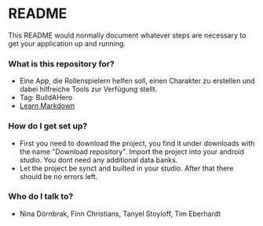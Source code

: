 # README #

This README would normally document whatever steps are necessary to get your application up and running.

### What is this repository for? ###

* Eine App, die Rollenspielern helfen soll, einen Charakter zu erstellen und dabei hilfreiche Tools zur Verfügung stellt.
* Tag: BuildAHero
* [Learn Markdown](https://bitbucket.org/tutorials/markdowndemo)

### How do I get set up? ###

* First you need to download the project, you find it under downloads with the name "Download repository". Import the project into your android studio. You dont need any additional data banks.
* Let the project be synct and builted in your studio. After that there should be no errors left.

### Who do I talk to? ###

* Nina Dörnbrak, Finn Christians, Tanyel Stoyloff, Tim Eberhardt